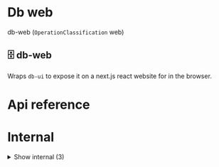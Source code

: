 # Db web

db-web (`OperationClassification` web)


## 🗄 db-web

Wraps `db-ui` to expose it on a next.js react website for in the browser.




# Api reference

# Internal

<details><summary>Show internal (3)</summary>
    
  # getStaticProps()




| Input      |    |    |
| ---------- | -- | -- |
| - | | |
| **Output** |    |    |



## `<MyApp />`

| Input      |    |    |
| ---------- | -- | -- |
| - | | |
| **Output** | `JSX.Element`   |    |



## 📄 getStaticProps (exported const)

  </details>

